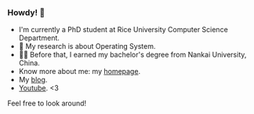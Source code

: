 ### Howdy! 👋

<!--
**Tr0py/Tr0py** is a ✨ _special_ ✨ repository because its `README.md` (this file) appears on your GitHub profile.

Here are some ideas to get you started:

- 🔭 I’m currently working on ...
- 🌱 I’m currently learning ...
- 👯 I’m looking to collaborate on ...
- 🤔 I’m looking for help with ...
- 💬 Ask me about ...
- 📫 How to reach me: ...
- 😄 Pronouns: ...
- ⚡ Fun fact: ...
-->

- I'm currently a PhD student at Rice University Computer Science Department. 
- :closed_book: My research is about Operating System. 
- :man_student: Before that, I earned my bachelor's degree from Nankai University, China.
- Know more about me: my [homepage](https://tr0py.github.io/about).
- My [blog](https://tr0py.github.io/year-archive/).
- [Youtube](https://www.youtube.com/watch?v=dQw4w9WgXcQ). <3

Feel free to look around!
